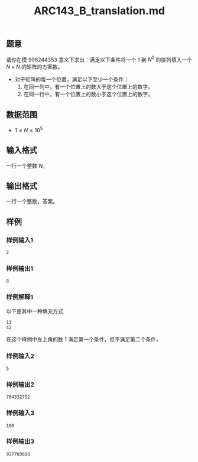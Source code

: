 ﻿---
title: "ARC143_B_translation.md"
tags: []
author: ""
created: ""
---

## 题意 

请你在模 $998244353$ 意义下求出：满足以下条件将一个 $1$ 到 $N^2$ 的排列填入一个 $N\times N$ 的矩阵的方案数。


- 对于矩阵的每一个位置，满足以下至少一个条件：
    1. 在同一列中，有一个位置上的数大于这个位置上的数字。
    2. 在同一行中，有一个位置上的数小于这个位置上的数字。

## 数据范围

- $1\le N\le 10^5$

## 输入格式

一行一个整数 $N$。

## 输出格式

一行一个整数，答案。

## 样例

### 样例输入1

```
2
```

### 样例输出1

```
8
```

### 样例解释1
以下是其中一种填充方式

```
13
42
```

在这个样例中左上角的数 $1$ 满足第一个条件，但不满足第二个条件。

### 样例输入2
```
5
```

### 样例输出2
```
704332752
```


### 样例输入3
```
100
```

### 样例输出3
```
927703658
```

